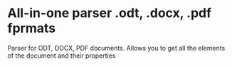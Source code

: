 # All-in-one parser .odt, .docx, .pdf fprmats
Parser for ODT, DOCX, PDF documents. Allows you to get all the elements of the document and their properties